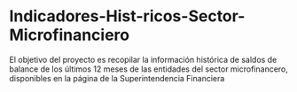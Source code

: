# Indicadores-Hist-ricos-Sector-Microfinanciero
El objetivo del proyecto es recopilar la información histórica de saldos de balance de los últimos 12 meses de las entidades del sector microfinancero, disponibles en la página de la Superintendencia Financiera
